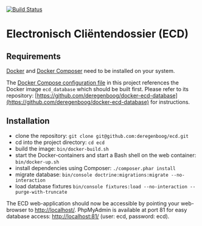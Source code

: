 [![Build Status](https://travis-ci.org/deregenboog/ecd.svg?branch=master)](https://travis-ci.org/deregenboog/ecd)

# Electronisch Cliëntendossier (ECD)

## Requirements

[Docker](https://docs.docker.com/) and
[Docker Composer](https://docs.docker.com/compose/) need to be installed on
your system.

The [Docker Compose configuration file](docker-compose.yml) in this project references the Docker image `ecd_database` which should be built first. Please refer to its repository: [https://github.com/deregenboog/docker-ecd-database](https://github.com/deregenboog/docker-ecd-database) for instructions.

## Installation

 - clone the repository: `git clone git@github.com:deregenboog/ecd.git`
 - cd into the project directory: `cd ecd`
 - build the image: `bin/docker-build.sh`
 - start the Docker-containers and start a Bash shell on the web container: `bin/docker-up.sh`
 - install dependencies using Composer: `./composer.phar install`
 - migrate database: `bin/console doctrine:migrations:migrate --no-interaction`
 - load database fixtures `bin/console fixtures:load --no-interaction --purge-with-truncate`

The ECD web-application should now be accessible by pointing your web-browser to [http://localhost/](http://localhost/). PhpMyAdmin is available at port 81 for easy database access: [http://localhost:81/](http://localhost:81/) (user: ecd, password: ecd).
